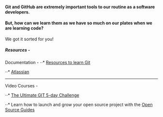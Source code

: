 #### Git and GitHub are extremely important tools to our routine as a software developers. 
#### But, how can we learn them as we have so much on our plates when we are learning code?

We got it sorted for you!

##### Resources - 

Documentation - 
⋅⋅* [Resources to learn Git](https://try.github.io)

⋅⋅* [Atlassian](https://www.atlassian.com/git)

---

Video Courses - 

⋅⋅* [The Ultimate GIT 5-day Challenge](https://www.udemy.com/share/101y7e)

⋅⋅* Learn how to launch and grow your open source project with the [Open Source Guides](https://opensource.guide)
